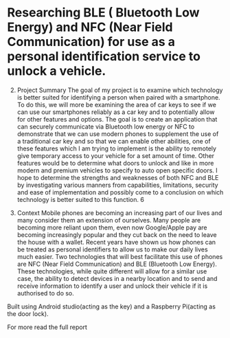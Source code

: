 # Researching BLE ( Bluetooth Low Energy) and NFC (Near Field Communication) for use as a personal identification service to unlock a vehicle.

2. Project Summary
The goal of my project is to examine which technology is better suited for identifying a person
when paired with a smartphone. To do this, we will more be examining the area of car keys to
see if we can use our smartphones reliably as a car key and to potentially allow for other features
and options. The goal is to create an application that can securely communicate via Bluetooth
low energy or NFC to demonstrate that we can use modern phones to supplement the use of a
traditional car key and so that we can enable other abilities, one of these features which I am
trying to implement is the ability to remotely give temporary access to your vehicle for a set
amount of time. Other features would be to determine what doors to unlock and like in more
modern and premium vehicles to specify to auto open specific doors. I hope to determine the
strengths and weaknesses of both NFC and BLE by investigating various manners from
capabilities, limitations, security and ease of implementation and possibly come to a conclusion
on which technology is better suited to this function.
6

3. Context
Mobile phones are becoming an increasing part of our lives and many consider them an
extension of ourselves. Many people are becoming more reliant upon them, even now
Google/Apple pay are becoming increasingly popular and they cut back on the need to leave the
house with a wallet. Recent years have shown us how phones can be treated as personal
identifiers to allow us to make our daily lives much easier. Two technologies that will best
facilitate this use of phones are NFC (Near Field Communication) and BLE (Bluetooth Low
Energy). These technologies, while quite different will allow for a similar use case, the ability to
detect devices in a nearby location and to send and receive information to identify a user and
unlock their vehicle if it is authorised to do so.

Built using Android studio(acting as the key) and a Raspberry Pi(acting as the door lock).

For more read the full report
